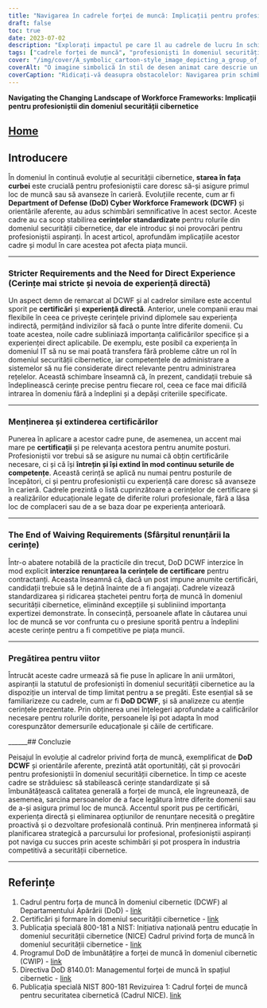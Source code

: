 ```yaml
---
title: "Navigarea în cadrele forței de muncă: Implicații pentru profesioniștii din domeniul securității cibernetice"
draft: false
toc: true
date: 2023-07-02
description: "Explorați impactul pe care îl au cadrele de lucru în schimbare asupra profesioniștilor din domeniul securității cibernetice și provocările cu care se confruntă aceștia în îndeplinirea noilor cerințe."
tags: ["cadrele forței de muncă", "profesioniști în domeniul securității cibernetice", "Departamentul Apărării", "Cadrul DoD pentru forța de muncă cibernetică", "certificări", "piața muncii", "dezvoltare profesională", "trasee de carieră", "industria securității cibernetice", "experiență directă", "cerințe standardizate", "opțiuni de renunțare", "calificări", "peisaj în evoluție", "DCWF", "implicațiile cadrului", "cerințe în schimbare", "forța de muncă în domeniul securității cibernetice", "avansarea în carieră", "orientări privind forța de muncă", "certificări de securitate", "roluri în domeniul securității cibernetice", "schimbări în industrie", "piața muncii în domeniul securității cibernetice", "provocări legate de forța de muncă", "educație în domeniul securității cibernetice", "extinderea setului de competențe", "standarde privind forța de muncă în domeniul securității cibernetice", "viitori profesioniști în domeniul securității cibernetice", "Pregătirea DoD DCWF", "îmbunătățirea forței de muncă"]
cover: "/img/cover/A_symbolic_cartoon-style_image_depicting_a_group_of_cyberse.png"
coverAlt: "O imagine simbolică în stil de desen animat care descrie un grup de profesioniști în domeniul securității cibernetice care navighează într-un peisaj labirintic cu cadre de lucru ca obstacole înalte, în timp ce dețin certificate și urcă pe scări de dezvoltare profesională."
coverCaption: "Ridicați-vă deasupra obstacolelor: Navigarea prin schimbarea cadrelor forței de muncă."
---
```


**Navigating the Changing Landscape of Workforce Frameworks: Implicații pentru profesioniștii din domeniul securității cibernetice**

## [Home](/cyber-security-career-playbook-start/)

## Introducere

În domeniul în continuă evoluție al securității cibernetice, **starea în fața curbei** este crucială pentru profesioniștii care doresc să-și asigure primul loc de muncă sau să avanseze în carieră. Evoluțiile recente, cum ar fi **Department of Defense (DoD) Cyber Workforce Framework (DCWF)** și orientările aferente, au adus schimbări semnificative în acest sector. Aceste cadre au ca scop stabilirea **cerințelor standardizate** pentru rolurile din domeniul securității cibernetice, dar ele introduc și noi provocări pentru profesioniștii aspiranți. În acest articol, aprofundăm implicațiile acestor cadre și modul în care acestea pot afecta piața muncii.

______

### Stricter Requirements and the Need for Direct Experience (Cerințe mai stricte și nevoia de experiență directă)

Un aspect demn de remarcat al DCWF și al cadrelor similare este accentul sporit pe **certificări** și **experiență directă**. Anterior, unele companii erau mai flexibile în ceea ce privește cerințele privind diplomele sau experiența indirectă, permițând indivizilor să facă o punte între diferite domenii. Cu toate acestea, noile cadre subliniază importanța calificărilor specifice și a experienței direct aplicabile. De exemplu, este posibil ca experiența în domeniul IT să nu se mai poată transfera fără probleme către un rol în domeniul securității cibernetice, iar competențele de administrare a sistemelor să nu fie considerate direct relevante pentru administrarea rețelelor. Această schimbare înseamnă că, în prezent, candidații trebuie să îndeplinească cerințe precise pentru fiecare rol, ceea ce face mai dificilă intrarea în domeniu fără a îndeplini și a depăși criteriile specificate.

______

### Menținerea și extinderea certificărilor

Punerea în aplicare a acestor cadre pune, de asemenea, un accent mai mare pe **certificații** și pe relevanța acestora pentru anumite posturi. Profesioniștii vor trebui să se asigure nu numai că obțin certificările necesare, ci și că își **întrețin și își extind în mod continuu seturile de competențe**. Această cerință se aplică nu numai pentru posturile de începători, ci și pentru profesioniștii cu experiență care doresc să avanseze în carieră. Cadrele prezintă o listă cuprinzătoare a cerințelor de certificare și a realizărilor educaționale legate de diferite roluri profesionale, fără a lăsa loc de complaceri sau de a se baza doar pe experiența anterioară.

______

### The End of Waiving Requirements (Sfârșitul renunțării la cerințe)

Într-o abatere notabilă de la practicile din trecut, DoD DCWF interzice în mod explicit **interzice renunțarea la cerințele de certificare** pentru contractanți. Aceasta înseamnă că, dacă un post impune anumite certificări, candidații trebuie să le dețină înainte de a fi angajați. Cadrele vizează standardizarea și ridicarea ștachetei pentru forța de muncă în domeniul securității cibernetice, eliminând excepțiile și subliniind importanța expertizei demonstrate. În consecință, persoanele aflate în căutarea unui loc de muncă se vor confrunta cu o presiune sporită pentru a îndeplini aceste cerințe pentru a fi competitive pe piața muncii.

______

### Pregătirea pentru viitor

Întrucât aceste cadre urmează să fie puse în aplicare în anii următori, aspiranții la statutul de profesioniști în domeniul securității cibernetice au la dispoziție un interval de timp limitat pentru a se pregăti. Este esențial să se familiarizeze cu cadrele, cum ar fi **DoD DCWF**, și să analizeze cu atenție cerințele prezentate. Prin obținerea unei înțelegeri aprofundate a calificărilor necesare pentru rolurile dorite, persoanele își pot adapta în mod corespunzător demersurile educaționale și căile de certificare.

______## Concluzie

Peisajul în evoluție al cadrelor privind forța de muncă, exemplificat de **DoD DCWF** și orientările aferente, prezintă atât oportunități, cât și provocări pentru profesioniștii în domeniul securității cibernetice. În timp ce aceste cadre se străduiesc să stabilească cerințe standardizate și să îmbunătățească calitatea generală a forței de muncă, ele îngreunează, de asemenea, sarcina persoanelor de a face legătura între diferite domenii sau de a-și asigura primul loc de muncă. Accentul sporit pus pe certificări, experiența directă și eliminarea opțiunilor de renunțare necesită o pregătire proactivă și o dezvoltare profesională continuă. Prin menținerea informată și planificarea strategică a parcursului lor profesional, profesioniștii aspiranți pot naviga cu succes prin aceste schimbări și pot prospera în industria competitivă a securității cibernetice.

______

## Referințe

1. Cadrul pentru forța de muncă în domeniul cibernetic (DCWF) al Departamentului Apărării (DoD) - [link](https://www.acq.osd.mil/cmmc/dod-cyber-workforce-framework.html)
2. Certificări și formare în domeniul securității cibernetice - [link](https://www.comptia.org/certifications/security)
3. Publicația specială 800-181 a NIST: Inițiativa națională pentru educație în domeniul securității cibernetice (NICE) Cadrul privind forța de muncă în domeniul securității cibernetice - [link](https://nvlpubs.nist.gov/nistpubs/specialpublications/nist.sp.800-181.pdf)
4. Programul DoD de îmbunătățire a forței de muncă în domeniul cibernetic (CWIP) - [link](https://public.cyber.mil/wid/dcwf/)
5. Directiva DoD 8140.01: Managementul forței de muncă în spațiul cibernetic - [link](https://dodcio.defense.gov/Portals/0/Documents/Library/DoDM-8140-03.pdf)
6. Publicația specială NIST 800-181 Revizuirea 1: Cadrul forței de muncă pentru securitatea cibernetică (Cadrul NICE). [link](https://csrc.nist.gov/publications/detail/sp/800-181/rev-1/final)